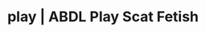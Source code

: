 ---
categories:
- Queer Kinks
- Body Positivity
- Sensual Cosplay
- Gothic Erotica
- Sapphic Desires
image: /assets/images/1747714217112.jpg
layout: post
schema:
  description: Premium adult content featuring Scat Fetish, ABDL Play. High-quality
    visuals with sensual themes.
  keywords:
  - Roleplay Fantasies
  - Mindful Kink
  - ABDL Play
  - Sapphic Desires
  - Lingerie Art
  - ASMR Erotica
  - Scat Fetish
  name: 1747714217112 | Scat Fetish ABDL Play
  type: VisualArtwork
seo:
  description: Featured content with sensual Scat Fetish, ABDL Play. HD images available.
  keywords: Scat Fetish, ABDL Play
  og_image: /assets/images/1747714217112.jpg
  schema_type: VisualArtwork
tags:
- '#play'
- Scat Fetish
- ABDL Play
title: play | ABDL Play Scat Fetish
---